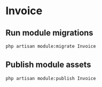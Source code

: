 # Invoice



## Run module migrations

```sh
php artisan module:migrate Invoice
```



## Publish module assets

```sh
php artisan module:publish Invoice
```

